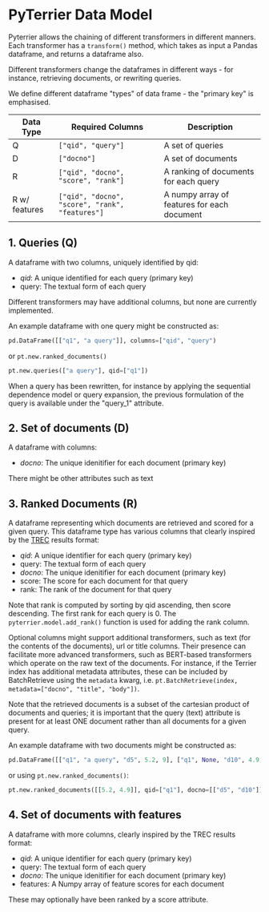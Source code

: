 # PyTerrier Data Model

Pyterrier allows the chaining of different transformers in different manners. Each transformer has a `transform()` method, which takes as input a Pandas dataframe, and returns a dataframe also.

Different transformers change the dataframes in different ways - for instance, retrieving documents, or rewriting queries.

We define different dataframe "types" of data frame - the "primary key" is emphasised.

| Data Type         | Required Columns                                  | Description                                 | 
|-------------------|---------------------------------------------------|---------------------------------------------|
|    Q              | `["qid", "query"]`                                | A set of queries                            |
|    D              | `["docno"]`                                       | A set of documents                          |
|    R              | `["qid", "docno", "score", "rank"]`               | A ranking of documents for each query       |
|    R w/ features  | `["qid", "docno", "score", "rank", "features"]`   | A numpy array of features for each document |

## 1. Queries (Q)

A dataframe with two columns, uniquely identified by qid:
 - _qid_: A unique identified for each query (primary key)
 - query: The textual form of each query

Different transformers may have additional columns, but none are currently implemented.

An example dataframe with one query might be constructed as:
```python
pd.DataFrame([["q1", "a query"]], columns=["qid", "query")
```
or `pt.new.ranked_documents()`
```python
pt.new.queries(["a query"], qid=["q1"])
```

When a query has been rewritten, for instance by applying the sequential dependence model or
query expansion, the previous formulation of the query is available under the "query_1" attribute.

## 2. Set of documents (D)

A dataframe with columns:
 - _docno_: The unique idenitifier for each document (primary key)

There might be other attributes such as text

## 3. Ranked Documents (R)

A dataframe representing which documents are retrieved and scored for a given query. This dataframe type has various columns that clearly inspired by the [TREC](https://trec.nist.gov/) results format:
 - _qid_: A unique identifier for each query  (primary key)
 - query: The textual form of each query
 - _docno_: The unique idenitifier for each document  (primary key)
 - score: The score for each document for that query
 - rank: The rank of the document for that query

Note that rank is computed by sorting by qid ascending, then score descending. The first rank for each query is 0. The `pyterrier.model.add_rank()` function is used for adding the rank column. 

Optional columns might support additional transformers, such as text (for the contents of the documents), url or title columns. Their presence can facilitate more advanced transformers, such as BERT-based transformers which operate on the raw text of the documents. For instance, if the Terrier index has additional metadata attributes, these can be included by BatchRetrieve using the `metadata` kwarg, i.e. `pt.BatchRetrieve(index, metadata=["docno", "title", "body"])`. 

Note that the retrieved documents is a subset of the cartesian product of documents and queries; it is important that the query (text) attribute is present for at least ONE document rather than all documents for a given query.

An example dataframe with two documents might be constructed as:

```python
pd.DataFrame([["q1", "a query", "d5", 5.2, 9], ["q1", None, "d10", 4.9, 1]], columns=["qid", "query", "docno", "score", "rank")
```
or using `pt.new.ranked_documents()`:
```python
pt.new.ranked_documents([[5.2, 4.9]], qid=["q1"], docno=[["d5", "d10"]])
```

## 4. Set of documents with features

A dataframe with more columns, clearly inspired by the TREC results format:
 - _qid_: A unique identifier for each query  (primary key)
 - query: The textual form of each query
 - _docno_: The unique idenitifier for each document  (primary key)
 - features: A Numpy array of feature scores for each document

These may optionally have been ranked by a score attribute.